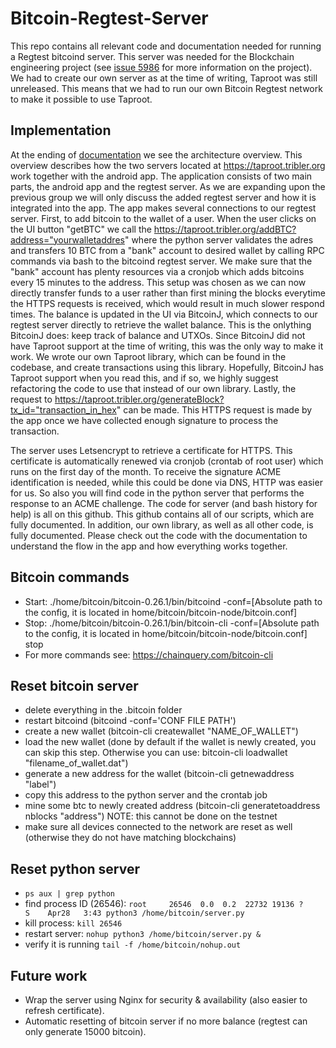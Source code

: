 # Bitcoin-Regtest-Server

This repo contains all relevant code and documentation needed for running a Regtest bitcoind server. This server was needed for the Blockchain engineering project (see [issue 5986](https://github.com/Tribler/tribler/issues/5986) for more information on the project). We had to create our own server as at the time of writing, Taproot was still unreleased. This means that we had to run our own Bitcoin Regtest network to make it possible to use Taproot. 
## Implementation

At the ending of [documentation](https://github.com/Tribler/trustchain-superapp/blob/master/currencyii/README.md) we see the architecture overview. This overview describes how the two servers located at https://taproot.tribler.org work together with the android app. The application consists of two main parts, the android app and the regtest server. As we are expanding upon the previous group we will only discuss the added regtest server and how it is integrated into the app. The app makes several connections to our regtest server. First, to add bitcoin to the wallet of a user. When the user clicks on the UI button "getBTC" we call the https://taproot.tribler.org/addBTC?address="yourwalletaddres" where the python server validates the adres and transfers 10 BTC from a "bank" account to desired wallet by calling RPC commands via bash to the bitcoind regtest server. We make sure that the "bank" account has plenty resources via a cronjob which adds bitcoins every 15 minutes to the address. This setup was chosen as we can now directly transfer funds to a user rather than first mining the blocks everytime the HTTPS requests is received, which would result in much slower respond times. The balance is updated in the UI via BitcoinJ, which connects to our regtest server directly to retrieve the wallet balance. This is the onlything BitcoinJ does: keep track of balance and UTXOs. Since BitcoinJ did not have Taproot support at the time of writing, this was the only way to make it work. We wrote our own Taproot library, which can be found in the codebase, and create transactions using this library. Hopefully, BitcoinJ has Taproot support when you read this, and if so, we highly suggest refactoring the code to use that instead of our own library. Lastly, the request to https://taproot.tribler.org/generateBlock?tx_id="transaction_in_hex" can be made. This HTTPS request is made by the app once we have collected enough signature to process the transaction.

The server uses Letsencrypt to retrieve a certificate for HTTPS. This certificate is automatically renewed via cronjob (crontab of root user) which runs on the first day of the month. To receive the signature ACME identification is needed, while this could be done via DNS, HTTP was easier for us. So also you will find code in the python server that performs the response to an ACME challenge. The code for server (and bash history for help) is all on this github. This github contains all of our scripts, which are fully documented. In addition, our own library, as well as all other code, is fully documented. Please check out the code with the documentation to understand the flow in the app and how everything works together.

## Bitcoin commands
- Start: ./home/bitcoin/bitcoin-0.26.1/bin/bitcoind -conf=[Absolute path to the config, it is located in home/bitcoin/bitcoin-node/bitcoin.conf]
- Stop: ./home/bitcoin/bitcoin-0.26.1/bin/bitcoin-cli -conf=[Absolute path to the config, it is located in home/bitcoin/bitcoin-node/bitcoin.conf] stop
- For more commands see: https://chainquery.com/bitcoin-cli

## Reset bitcoin server
- delete everything in the .bitcoin folder
- restart bitcoind (bitcoind -conf='CONF FILE PATH')
- create a new wallet (bitcoin-cli createwallet "NAME_OF_WALLET")
- load the new wallet (done by default if the wallet is newly created, you can skip this step. Otherwise you can use: bitcoin-cli loadwallet "filename_of_wallet.dat")
- generate a new address for the wallet (bitcoin-cli getnewaddress "label")
- copy this address to the python server and the crontab job
- mine some btc to newly created address (bitcoin-cli generatetoaddress nblocks "address") NOTE: this cannot be done on the testnet
- make sure all devices connected to the network are reset as well (otherwise they do not have matching blockchains)

## Reset python server
- ```ps aux | grep python```
- find process ID (26546):
```root     26546  0.0  0.2  22732 19136 ?        S    Apr28   3:43 python3 /home/bitcoin/server.py```
- kill process: ```kill 26546```
- restart server: ```nohup python3 /home/bitcoin/server.py &```
- verify it is running ```tail -f /home/bitcoin/nohup.out```

## Future work
- Wrap the server using Nginx for security & availability (also easier to refresh certificate).
- Automatic resetting of bitcoin server if no more balance (regtest can only generate 15000 bitcoin).
